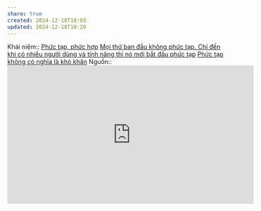 ```yaml
---
share: true
created: 2024-12-18T10:03
updated: 2024-12-18T10:29
---
```

Khái niệm:: [Phức tạp, phức hợp](../../%CE%9E%20Kh%C3%A1i%20ni%E1%BB%87m/Ph%E1%BB%A9c%20t%E1%BA%A1p,%20ph%E1%BB%A9c%20h%E1%BB%A3p.md)
[Mọi thứ ban đầu không phức tạp. Chỉ đến khi có nhiều người dùng và tính năng thì nó mới bắt đầu phức tạp](./M%E1%BB%8Di%20th%E1%BB%A9%20ban%20%C4%91%E1%BA%A7u%20kh%C3%B4ng%20ph%E1%BB%A9c%20t%E1%BA%A1p.%20Ch%E1%BB%89%20%C4%91%E1%BA%BFn%20khi%20c%C3%B3%20nhi%E1%BB%81u%20ng%C6%B0%E1%BB%9Di%20d%C3%B9ng%20v%C3%A0%20t%C3%ADnh%20n%C4%83ng%20th%C3%AC%20n%C3%B3%20m%E1%BB%9Bi%20b%E1%BA%AFt%20%C4%91%E1%BA%A7u%20ph%E1%BB%A9c%20t%E1%BA%A1p.md)
[Phức tạp không có nghĩa là khó khăn](../../C%E1%BB%99ng%20%C4%91%E1%BB%93ng,%20h%E1%BB%87%20sinh%20th%C3%A1i,%20h%E1%BB%87%20ph%E1%BB%A9c%20h%E1%BB%A3p/H%E1%BB%87%20ph%E1%BB%A9c%20h%E1%BB%A3p/S%E1%BB%B1%20t%E1%BB%B1%20t%E1%BB%95%20ch%E1%BB%A9c/Ph%E1%BB%A9c%20t%E1%BA%A1p%20kh%C3%B4ng%20c%C3%B3%20ngh%C4%A9a%20l%C3%A0%20kh%C3%B3%20kh%C4%83n.md)
Nguồn:: <iframe width="560" height="315" src="https://www.youtube.com/embed/czzAVuVz7u4?si=3ASn_hJTY_dCEqFF" title="YouTube video player" frameborder="0" allow="accelerometer; autoplay; clipboard-write; encrypted-media; gyroscope; picture-in-picture; web-share" referrerpolicy="strict-origin-when-cross-origin" allowfullscreen></iframe>

